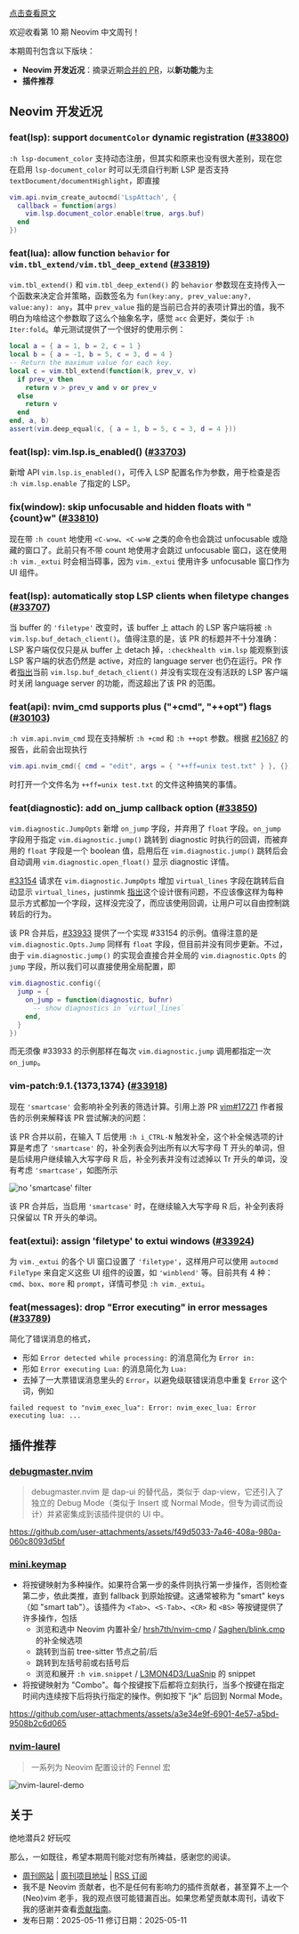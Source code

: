 [点击查看原文](https://weekly.nvimer.org/010/)

欢迎收看第 10 期 Neovim 中文周刊！

本期周刊包含以下版块：

* **Neovim 开发近况**：摘录近期[合并的 PR](https://github.com/neovim/neovim/pulls?q=is%3Apr+is%3Amerged)，以**新功能**为主
* **插件推荐**

## Neovim 开发近况

### feat(lsp): support `documentColor` dynamic registration ([#33800](https://github.com/neovim/neovim/pull/33800))

`:h lsp-document_color` 支持动态注册，但其实和原来也没有很大差别，现在您在启用 `lsp-document_color` 时可以无须自行判断 LSP 是否支持 `textDocument/documentHighlight`，即直接

```lua
vim.api.nvim_create_autocmd('LspAttach', {
  callback = function(args)
    vim.lsp.document_color.enable(true, args.buf)
  end
})
```

### feat(lua): allow function `behavior` for `vim.tbl_extend/vim.tbl_deep_extend` ([#33819](https://github.com/neovim/neovim/pull/33819))

`vim.tbl_extend()` 和 `vim.tbl_deep_extend()` 的 `behavior` 参数现在支持传入一个函数来决定合并策略，函数签名为 `fun(key:any, prev_value:any?, value:any): any`，其中 `prev_value` 指的是当前已合并的表项计算出的值，我不明白为啥给这个参数取了这么个抽象名字，感觉 `acc` 会更好，类似于 `:h Iter:fold`。单元测试提供了一个很好的使用示例：

```lua
local a = { a = 1, b = 2, c = 1 }
local b = { a = -1, b = 5, c = 3, d = 4 }
-- Return the maximum value for each key.
local c = vim.tbl_extend(function(k, prev_v, v)
  if prev_v then
    return v > prev_v and v or prev_v
  else
    return v
  end
end, a, b)
assert(vim.deep_equal(c, { a = 1, b = 5, c = 3, d = 4 }))
```

### feat(lsp): vim.lsp.is_enabled() ([#33703](https://github.com/neovim/neovim/pull/33703))

新增 API `vim.lsp.is_enabled()`，可传入 LSP 配置名作为参数，用于检查是否 `:h vim.lsp.enable` 了指定的 LSP。

### fix(window): skip unfocusable and hidden floats with "{count}<C-W>w" ([#33810](https://github.com/neovim/neovim/pull/33810))

现在带 `:h count` 地使用 `<C-w>w`、`<C-w>W` 之类的命令也会跳过 unfocusable 或隐藏的窗口了。此前只有不带 count 地使用才会跳过 unfocusable 窗口，这在使用 `:h vim._extui` 时会相当碍事，因为 `vim._extui` 使用许多 unfocusable 窗口作为 UI 组件。

### feat(lsp): automatically stop LSP clients when filetype changes ([#33707](https://github.com/neovim/neovim/pull/33707))

当 buffer 的 `'filetype'` 改变时，该 buffer 上 attach 的 LSP 客户端将被 `:h vim.lsp.buf_detach_client()`。值得注意的是，该 PR 的标题并不十分准确：LSP 客户端仅仅只是从 buffer 上 detach 掉，`:checkhealth vim.lsp` 能观察到该 LSP 客户端的状态仍然是 active，对应的 language server 也仍在运行。PR 作者[指出](https://github.com/neovim/neovim/pull/33707#issuecomment-2840484898)当前 `vim.lsp.buf_detach_client()` 并没有实现在没有活跃的 LSP 客户端时关闭 language server 的功能，而这超出了该 PR 的范围。

### feat(api): nvim_cmd supports plus ("+cmd", "++opt") flags ([#30103](https://github.com/neovim/neovim/pull/30103))

`:h vim.api.nvim_cmd` 现在支持解析 `:h +cmd` 和 `:h ++opt` 参数。根据 [#21687](https://github.com/neovim/neovim/issues/21687) 的报告，此前会出现执行

```lua
vim.api.nvim_cmd({ cmd = "edit", args = { "++ff=unix test.txt" } }, {})
```

时打开一个文件名为 `++ff=unix test.txt` 的文件这种搞笑的事情。

### feat(diagnostic): add on_jump callback option ([#33850](https://github.com/neovim/neovim/pull/33850))

`vim.diagnostic.JumpOpts` 新增 `on_jump` 字段，并弃用了 `float` 字段。`on_jump` 字段用于指定 `vim.diagnostic.jump()` 跳转到 diagnostic 时执行的回调，而被弃用的 `float` 字段是一个 boolean 值，启用后在 `vim.diagnostic.jump()` 跳转后会自动调用 `vim.diagnostic.open_float()` 显示 diagnostic 详情。

[#33154](https://github.com/neovim/neovim/issues/33154) 请求在 `vim.diagnostic.JumpOpts` 增加 `virtual_lines` 字段在跳转后自动显示 `virtual_lines`，justinmk [指出](https://github.com/neovim/neovim/issues/33154#issuecomment-2763276462)这个设计很有问题，不应该像这样为每种显示方式都加一个字段，这样没完没了，而应该使用回调，让用户可以自由控制跳转后的行为。

该 PR 合并后，[#33933](https://github.com/neovim/neovim/pull/33933) 提供了一个实现 #33154 的示例。值得注意的是 `vim.diagnostic.Opts.Jump` 同样有 `float` 字段，但目前并没有同步更新。不过，由于 `vim.diagnostic.jump()` 的实现会直接合并全局的 `vim.diagnostic.Opts` 的 `jump` 字段，所以我们可以直接使用全局配置，即

```lua
vim.diagnostic.config({
  jump = {
    on_jump = function(diagnostic, bufnr)
      -- show diagnostics in `virtual_lines`
    end,
  }
})
```

而无须像 #33933 的示例那样在每次 `vim.diagnostic.jump` 调用都指定一次 `on_jump`。

### vim-patch:9.1.{1373,1374} ([#33918](https://github.com/neovim/neovim/pull/33918))

现在 `'smartcase'` 会影响补全列表的筛选计算。引用上游 PR [vim#17271](https://github.com/vim/vim/pull/17271) 作者报告的示例来解释该 PR 尝试解决的问题：

该 PR 合并以前，在输入 T 后使用 `:h i_CTRL-N` 触发补全，这个补全候选项的计算是考虑了 `'smartcase'` 的，补全列表会列出所有以大写字母 T 开头的单词，但是后续用户继续输入大写字母 R 后，补全列表并没有过滤掉以 Tr 开头的单词，没有考虑 `'smartcase'`，如图所示

![no 'smartcase' filter](https://github.com/user-attachments/assets/a7544a84-c9e1-4909-9066-b1a5aae33b15)

该 PR 合并后，当启用 `'smartcase'` 时，在继续输入大写字母 R 后，补全列表将只保留以 TR 开头的单词。

### feat(extui): assign 'filetype' to extui windows ([#33924](https://github.com/neovim/neovim/pull/33924))

为 `vim._extui` 的各个 UI 窗口设置了 `'filetype'`，这样用户可以使用 `autocmd FileType` 来自定义这些 UI 组件的设置，如 `'winblend'` 等。目前共有 4 种：`cmd`、`box`、`more` 和 `prompt`，详情可参见 `:h vim._extui`。

### feat(messages): drop "Error executing" in error messages ([#33789](https://github.com/neovim/neovim/pull/33789))

简化了错误消息的格式，

* 形如 `Error detected while processing:` 的消息简化为 `Error in:`
* 形如 `Error executing Lua:` 的消息简化为 `Lua:`
* 去掉了一大票错误消息里头的 `Error`，以避免级联错误消息中重复 `Error` 这个词，例如

```
failed request to "nvim_exec_lua": Error: nvim_exec_lua: Error executing lua: ...
```

## 插件推荐

### [debugmaster.nvim](https://github.com/miroshQa/debugmaster.nvim)

> debugmaster.nvim 是 dap-ui 的替代品，类似于 dap-view，它还引入了独立的 Debug Mode（类似于 Insert 或 Normal Mode，但专为调试而设计）并紧密集成到该插件提供的 UI 中。

https://github.com/user-attachments/assets/f49d5033-7a46-408a-980a-060c8093d5bf

### [mini.keymap](https://github.com/echasnovski/mini.keymap)

* 将按键映射为多种操作。如果符合第一步的条件则执行第一步操作，否则检查第二步，依此类推，直到 fallback 到原始按键。这通常被称为 "smart" keys（如 "smart tab"）。该插件为 `<Tab>`、`<S-Tab>`、`<CR>` 和 `<BS>` 等按键提供了许多操作，包括
    * 浏览和选中 Neovim 内置补全/ [hrsh7th/nvim-cmp](https://github.com/hrsh7th/nvim-cmp) / [Saghen/blink.cmp](https://github.com/Saghen/blink.cmp) 的补全候选项
    * 跳转到当前 tree-sitter 节点之前/后
    * 跳转到左括号前或右括号后
    * 浏览和展开 `:h vim.snippet` / [L3MON4D3/LuaSnip](https://github.com/L3MON4D3/LuaSnip) 的 snippet
* 将按键映射为 "Combo"。每个按键按下后都将立刻执行，当多个按键在指定时间内连续按下后将执行指定的操作。例如按下 "jk" 后回到 Normal Mode。

https://github.com/user-attachments/assets/a3e34e9f-6901-4e57-a5bd-9508b2c6d065

### [nvim-laurel](https://github.com/aileot/nvim-laurel)

> 一系列为 Neovim 配置设计的 Fennel 宏

![nvim-laurel-demo](https://user-images.githubusercontent.com/46470475/207041810-4d0afa5e-f9cc-4878-86f2-e607cff20601.png)

## 关于

绝地潜兵2 好玩哎

那么，一如既往，希望本期周刊能对您有所裨益，感谢您的阅读。

* [周刊网站](https://weekly.nvimer.org/) | [周刊项目地址](https://github.com/nvim-weekly-cn/nvim-weekly-cn) | [RSS 订阅](https://github.com/nvim-weekly-cn/nvim-weekly-cn/releases.atom)
* 我不是 Neovim 贡献者，也不是任何有影响力的插件贡献者，甚至算不上一个 (Neo)vim 老手，我的观点很可能错漏百出。如果您希望贡献本周刊，请收下我的感谢并查看[贡献指南](https://github.com/nvim-weekly-cn/nvim-weekly-cn/blob/main/README.md#贡献指南)。
* 发布日期：2025-05-11
  修订日期：2025-05-11
